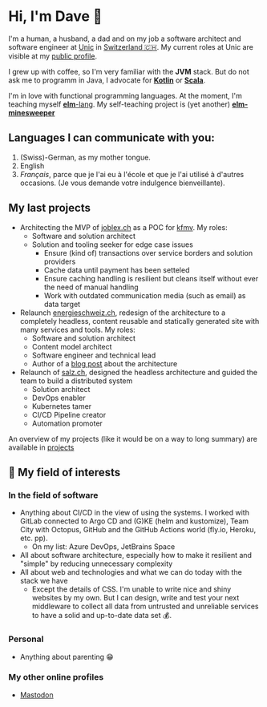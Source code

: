 # Hi, I'm Dave 👋
I'm a human, a husband, a dad and on my job a software architect and software engineer at [Unic](https://www.unic.com) in [Switzerland 🇨🇭](https://www.openstreetmap.org/relation/51701). My current roles at Unic are visible at my [public profile](https://www.unic.com/david-daester).

I grew up with coffee, so I'm very familiar with the **JVM** stack. But do not ask me to programm in Java, I advocate for [**Kotlin**](https://kotlinlang.org/) or [**Scala**](https://www.scala-lang.org/).

I'm in love with functional programming languages. At the moment, I'm teaching myself [**elm**-lang](https://elm-lang.org/). My self-teaching project is (yet another) [**elm-minesweeper**](https://github.com/swissbite/elm-minesweeper)

## Languages I can communicate with you:
1. (Swiss)-German, as my mother tongue.
2. English
3. *Français*, parce que je l'ai eu à l'école et que je l'ai utilisé à d'autres occasions. (Je vous demande votre indulgence bienveillante).

## My last projects
- Architecting the MVP of [joblex.ch](https://www.joblex.ch) as a POC for [kfmv](https://www.kfmv.ch/). My roles:
  - Software and solution architect
  - Solution and tooling seeker for edge case issues
    - Ensure (kind of) transactions over service borders and solution providers
    - Cache data until payment has been setteled
    - Ensure caching handling is resilient but cleans itself without ever the need of manual handling
    - Work with outdated communication media (such as email) as data target
- Relaunch [energieschweiz.ch](https://www.energieschweiz.ch), redesign of the architecture to a completely headless, content reusable and statically generated site with many services and tools. My roles:
  - Software and solution architect
  - Content model architect
  - Software engineer and technical lead
  - Author of a [blog post](https://www.unic.com/de/magazin/experten-blog/2021/headless-energieschweiz) about the architecture
- Relaunch of [salz.ch](https://www.salz.ch), designed the headless architecture and guided the team to build a distributed system
  - Solution architect
  - DevOps enabler
  - Kubernetes tamer
  - CI/CD Pipeline creator
  - Automation promoter

An overview of my projects (like it would be on a way to long summary) are available in [projects](/projects.md)

## 💬 My field of interests
### In the field of software
- Anything about CI/CD in the view of using the systems. I worked with GitLab connected to  Argo CD and (G)KE (helm and kustomize), Team City with Octopus, GitHub and the GitHub Actions world (fly.io, Heroku, etc. pp).
  - On my list: Azure DevOps, JetBrains Space
- All about software architecture, especially how to make it resilient and "simple" by reducing unnecessary complexity
- All about web and technologies and what we can do today with the stack we have
  - Except the details of CSS. I'm unable to write nice and shiny websites by my own. But I can design, write and test your next middleware to collect all data from untrusted and unreliable services to have a solid and up-to-date data set 💰.

### Personal
- Anything about parenting 😁

### My other online profiles
- <a rel="me" href="https://swiss.social/@swissbite">Mastodon</a>


<!--
**Swissbite/swissbite** is a ✨ _special_ ✨ repository because its `README.md` (this file) appears on your GitHub profile.

Here are some ideas to get you started:

- 🔭 I’m currently working on ...
- 🌱 I’m currently learning ...
- 👯 I’m looking to collaborate on ...
- 🤔 I’m looking for help with ...
- 💬 Ask me about ...
- 📫 How to reach me: ...
- 😄 Pronouns: ...
- ⚡ Fun fact: ...
-->
